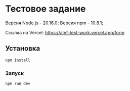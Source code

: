 # Тестовое задание

Версия Node.js - 20.16.0;
Версия npm - 10.8.1;

Cсылка на Vercel: https://alef-test-work.vercel.app/form

## Установка

```sh
npm install
```

### Запуск

```sh
npm run dev
```
